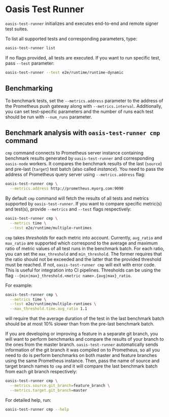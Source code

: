 # Oasis Test Runner

`oasis-test-runner` initializes and executes end-to-end and remote signer test
suites.

To list all supported tests and corresponding parameters, type:

```bash
oasis-test-runner list
```

If no flags provided, all tests are executed. If you want to run specific test,
pass `--test` parameter:

```bash
oasis-test-runner --test e2e/runtime/runtime-dynamic
```

## Benchmarking

To benchmark tests, set the `--metrics.address` parameter to the address of the
Prometheus push gateway along with `--metrics.interval`. Additionally, you
can set test-specific parameters and the number of runs each test should be run
with `--num_runs` parameter.

## Benchmark analysis with `oasis-test-runner cmp` command

`cmp` command connects to Prometheus server instance containing benchmark
results generated by `oasis-test-runner` and corresponding `oasis-node`
workers. It compares the benchmark results of the last (`source`) and
pre-last (`target`) test batch (also called *instance*). You need to pass the
address of Prometheus query server using `--metrics.address` flag:

```bash
oasis-test-runner cmp \
  --metrics.address http://prometheus.myorg.com:9090
```

By default `cmp` command will fetch the results of all tests and metrics
supported by `oasis-test-runner`. If you want to compare specific metric(s) and
test(s), provide `--metrics` and `--test` flags respectively:

```bash
oasis-test-runner cmp \
  --metrics time \
  --test e2e/runtime/multiple-runtimes
```

`cmp` takes *thresholds* for each metric into account. Currently, `avg_ratio`
and `max_ratio` are supported which correspond to the average and maximum ratio
of metric values of all test runs in the benchmark batch. For each ratio, you
can set the `max_threshold` and `min_threshold`. The former requires that the
ratio should not be exceeded and the latter that the provided threshold must be
reached. If not, `oasis-test-runner cmp` will exit with error code. This is
useful for integration into CI pipelines. Thresholds can be using the flag
`--{min|max}_threshold.<metric name>.{avg|max}_ratio`.

For example:

```bash
oasis-test-runner cmp \
  --metrics time \
  --test e2e/runtime/multiple-runtimes \
  --max_threshold.time.avg_ratio 1.1
```

will require that the average duration of the test in the last benchmark batch
should be at most 10\% slower than from the pre-last benchmark batch.

If you are developing or improving a feature in a separate git branch, you will
want to perform benchmarks and compare the results of your branch to the ones
from the master branch. `oasis-test-runner` automatically sends information of
the git branch it was compiled on to Prometheus, so all you need to do is
perform benchmarks on both master and feature branches using the same Prometheus
instance. Then, pass the name of source and target branch names to `cmp` and it
will compare the last benchmark batch from each git branch respectively:

```bash
oasis-test-runner cmp \
  --metrics.source.git_branch=feature_branch \
  --metrics.target.git_branch=master
```

For detailed help, run:

```bash
oasis-test-runner cmp --help
```
